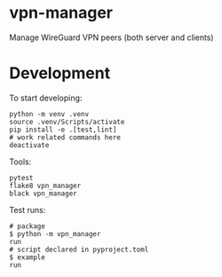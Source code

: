 # vpn-manager
Manage WireGuard VPN peers (both server and clients)

# Development
To start developing:
```
python -m venv .venv
source .venv/Scripts/activate
pip install -e .[test,lint]
# work related commands here
deactivate
```

Tools:
```
pytest
flake8 vpn_manager
black vpn_manager
```

Test runs:
```
# package
$ python -m vpn_manager
run
# script declared in pyproject.toml
$ example
run
```
